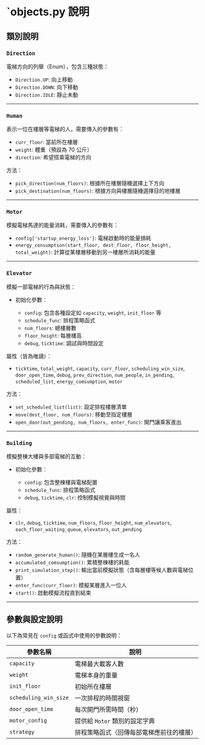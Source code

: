 # `objects.py 說明

## 類別說明

### `Direction`

電梯方向的列舉（Enum），包含三種狀態：

* `Direction.UP`: 向上移動
* `Direction.DOWN`: 向下移動
* `Direction.IDLE`: 靜止未動

---

### `Human`

表示一位在樓層等電梯的人，需要傳入的參數有：

* `curr_floor`: 當前所在樓層
* `weight`: 體重（預設為 70 公斤）
* `direction`: 希望搭乘電梯的方向

方法：

* `pick_direction(num_floors)`: 根據所在樓層隨機選擇上下方向
* `pick_destination(num_floors)`: 根據方向與樓層隨機選擇目的地樓層

---

### `Motor`

模擬電梯馬達的能量消耗，需要傳入的參數有：

* `config['startup_energy_loss']`: 電梯啟動時的能量損耗
* `energy_consumption(start_floor, dest_floor, floor_height, total_weight)`: 計算從某樓層移動到另一樓層所消耗的能量

---

### `Elevator`

模擬一部電梯的行為與狀態：

* 初始化參數：

  * `config`: 包含各種設定如 `capacity`, `weight`, `init_floor` 等
  * `schedule_func`: 排程策略函式
  * `num_floors`: 總樓層數
  * `floor_height`: 每層樓高
  * `debug`, `ticktime`: 調試與時間設定

屬性（皆為唯讀）：

* `ticktime`, `total_weight`, `capacity`, `curr_floor`, `scheduling_win_size`, `door_open_time`, `debug`, `prev_direction`, `num_people`, `in_pending`, `scheduled_list`, `energy_comsumption`, `motor`

方法：

* `set_scheduled_list(list)`: 設定排程樓層清單
* `move(dest_floor, num_floors)`: 移動至指定樓層
* `open_door(out_pending, num_floors, enter_func)`: 開門讓乘客進出

---

### `Building`

模擬整棟大樓與多部電梯的互動：

* 初始化參數：

  * `config`: 包含整棟樓與電梯配置
  * `schedule_func`: 排程策略函式
  * `debug`, `ticktime`, `clr`: 控制模擬視覺與時間

屬性：

* `clr`, `debug`, `ticktime`, `num_floors`, `floor_height`, `num_elevators`, `each_floor_waiting_queue`, `elevators`, `out_pending`

方法：

* `random_generate_human()`: 隨機在某層樓生成一名人
* `accumulated_comsumption()`: 累積整棟樓的耗能
* `print_simulation_step()`: 輸出當前模擬狀態（含每層樓等候人數與電梯位置）
* `enter_func(curr_floor)`: 模擬某層進入一位人
* `start()`: 啟動模擬流程直到結束

---

## 參數與設定說明

以下為常見在 `config` 或函式中使用的參數說明：

| 參數名稱                  | 說明                   |
| --------------------- | -------------------- |
| `capacity`            | 電梯最大載客人數             |
| `weight`              | 電梯本身的重量              |
| `init_floor`          | 初始所在樓層               |
| `scheduling_win_size` | 一次排程的時間視窗            |
| `door_open_time`      | 每次開門所需時間（秒）          |
| `motor_config`        | 提供給 `Motor` 類別的設定字典  |
| `strategy`            | 排程策略函式（回傳每部電梯應前往的樓層） |